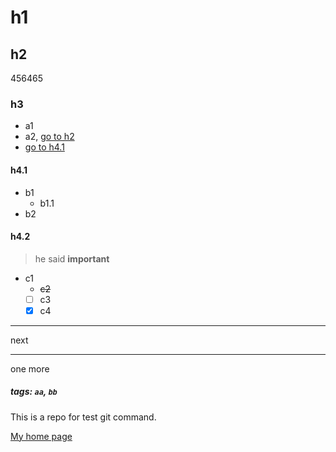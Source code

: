 # h1
## h2
456465
### h3
- a1
- a2, [go to h2](#h2)
- [go to h4.1](#h00041)
#### <a name="h00041"></a>h4.1
* b1
  * b1.1
* b2
#### h4.2
> he said
**important**
- c1
  - ~~c2~~
  - [ ] c3
  - [x] c4
---
next
***
one more

##### tags: `aa`, `bb`

This is a repo for test git command.



[My home page](https://github.com/Mason-Lin)
